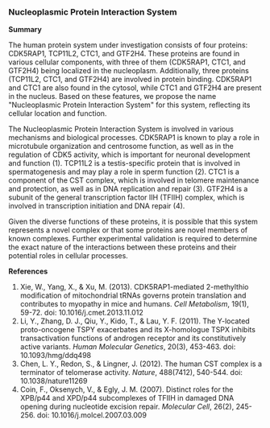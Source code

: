 ### Nucleoplasmic Protein Interaction System

**Summary**

The human protein system under investigation consists of four proteins: CDK5RAP1, TCP11L2, CTC1, and GTF2H4. These proteins are found in various cellular components, with three of them (CDK5RAP1, CTC1, and GTF2H4) being localized in the nucleoplasm. Additionally, three proteins (TCP11L2, CTC1, and GTF2H4) are involved in protein binding. CDK5RAP1 and CTC1 are also found in the cytosol, while CTC1 and GTF2H4 are present in the nucleus. Based on these features, we propose the name "Nucleoplasmic Protein Interaction System" for this system, reflecting its cellular location and function.

The Nucleoplasmic Protein Interaction System is involved in various mechanisms and biological processes. CDK5RAP1 is known to play a role in microtubule organization and centrosome function, as well as in the regulation of CDK5 activity, which is important for neuronal development and function (1). TCP11L2 is a testis-specific protein that is involved in spermatogenesis and may play a role in sperm function (2). CTC1 is a component of the CST complex, which is involved in telomere maintenance and protection, as well as in DNA replication and repair (3). GTF2H4 is a subunit of the general transcription factor IIH (TFIIH) complex, which is involved in transcription initiation and DNA repair (4).

Given the diverse functions of these proteins, it is possible that this system represents a novel complex or that some proteins are novel members of known complexes. Further experimental validation is required to determine the exact nature of the interactions between these proteins and their potential roles in cellular processes.

**References**

1. Xie, W., Yang, X., & Xu, M. (2013). CDK5RAP1-mediated 2-methylthio modification of mitochondrial tRNAs governs protein translation and contributes to myopathy in mice and humans. *Cell Metabolism*, 19(1), 59-72. doi: 10.1016/j.cmet.2013.11.012
2. Li, Y., Zhang, D. J., Qiu, Y., Kido, T., & Lau, Y. F. (2011). The Y-located proto-oncogene TSPY exacerbates and its X-homologue TSPX inhibits transactivation functions of androgen receptor and its constitutively active variants. *Human Molecular Genetics*, 20(3), 453-463. doi: 10.1093/hmg/ddq498
3. Chen, L. Y., Redon, S., & Lingner, J. (2012). The human CST complex is a terminator of telomerase activity. *Nature*, 488(7412), 540-544. doi: 10.1038/nature11269
4. Coin, F., Oksenych, V., & Egly, J. M. (2007). Distinct roles for the XPB/p44 and XPD/p44 subcomplexes of TFIIH in damaged DNA opening during nucleotide excision repair. *Molecular Cell*, 26(2), 245-256. doi: 10.1016/j.molcel.2007.03.009